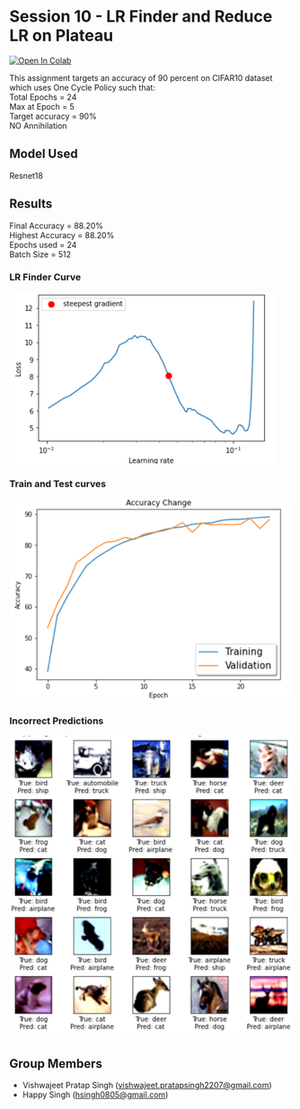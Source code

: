 # Session 10 - LR Finder and Reduce LR on Plateau

[![Open In Colab](https://colab.research.google.com/assets/colab-badge.svg)](https://colab.research.google.com/drive/1oFWerqo3MjmK7TX1K-sdPsakc4_yPkGU?usp=sharing)

This assignment targets an accuracy of 90 percent on CIFAR10 dataset which uses One Cycle Policy such that:<br>
Total Epochs = 24<br>
Max at Epoch = 5<br>
Target accuracy = 90% <br>
NO Annihilation

## Model Used
Resnet18

## Results

Final Accuracy = 88.20%<br>
Highest Accuracy = 88.20%<br>
Epochs used = 24<br>
Batch Size = 512<br>

### LR Finder Curve

![alt text](./Images/lrfinder_bestlr.png)

### Train and Test curves

![alt text](./Images/accuracy_change.png)


### Incorrect Predictions

![alt text](./Images/incorrect_images.png)


## Group Members
- Vishwajeet Pratap Singh (vishwajeet.pratapsingh2207@gmail.com)
- Happy Singh (hsingh0805@gmail.com)
